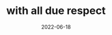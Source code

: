 ---
title: "with all due respect"
date: 2022-06-18
related:
  - "I don't place your conclusions above God"
tags:
  - Fragment
---